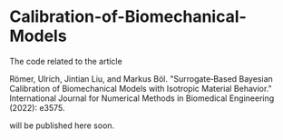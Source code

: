 # Calibration-of-Biomechanical-Models

The code related to the article 

Römer, Ulrich, Jintian Liu, and Markus Böl. "Surrogate‐Based Bayesian Calibration of Biomechanical Models with Isotropic Material Behavior." International Journal for Numerical Methods in Biomedical Engineering (2022): e3575.

will be published here soon.
